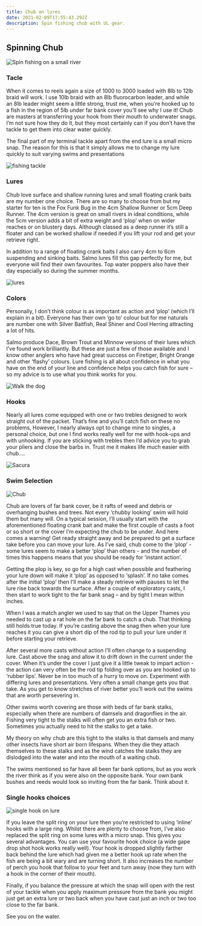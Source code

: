 ```yaml
---
title: Chub on lures
date: 2021-02-09T17:55:43.292Z
description: Spin fishing chub with UL gear.
---
```

## Spinning Chub

![Spin fishing on a small river](chub1.jpg "Small rivers are perfect for chub spin fishing on UL.")

### Tacle



When it comes to reels again a size of 1000 to 3000 loaded with 8lb to 12lb braid will work. I use 10lb braid with an 8lb fluorocarbon leader, and while an 8lb leader might seem a little strong, trust me, when you’re hooked up to a fish in the region of 5lb under far bank cover you’ll see why I use it! Chub are masters at transferring your hook from their mouth to underwater snags. I’m not sure how they do it, but they most certainly can if you don’t have the tackle to get them into clear water quickly.

The final part of my terminal tackle apart from the end lure is a small micro snap. The reason for this is that it simply allows me to change my lure quickly to suit varying swims and presentations



![fishing tackle](tackle.jpg "Ul tackle and rood for chub.")





### Lures

Chub love surface and shallow running lures and small floating crank baits are my number one choice. There are so many to choose from but my starter for ten is the Fox Funk Bug in the 4cm Shallow Runner or 5cm Deep Runner. The 4cm version is great on small rivers in ideal conditions, while the 5cm version adds a bit of extra weight and ‘plop’ when on wider reaches or on blustery days. Although classed as a deep runner it’s still a floater and can be worked shallow if needed if you lift your rod and get your retrieve right.

In addition to a range of floating crank baits I also carry 4cm to 6cm suspending and sinking baits. Salmo lures fill this gap perfectly for me, but everyone will find their own favourites. Top water poppers also have their day especially so during the summer months.

![lures](chub3.jpg "Lures for chub.")

### Colors

Personally, I don’t think colour is as important as action and ‘plop’ (which I’ll explain in a bit). Everyone has their own ‘go to’ colour but for me naturals are number one with Silver Baitfish, Real Shiner and Cool Herring attracting a lot of hits.

Salmo produce Dace, Brown Trout and Minnow versions of their lures which I’ve found work brilliantly. But these are just a few of those available and I know other anglers who have had great success on Firetiger, Bright Orange and other ‘flashy’ colours. Lure fishing is all about confidence in what you have on the end of your line and confidence helps you catch fish for sure – so my advice is to use what you think works for you.



![Walk the dog](kruz-sk-photography-11.jpg "Walk the Dog tehnique")

### Hooks

Nearly all lures come equipped with one or two trebles designed to work straight out of the packet. That’s fine and you’ll catch fish on these no problems, However, I nearly always opt to change mine to singles, a personal choice, but one I find works really well for me with hook-ups and with unhooking. If you are sticking with trebles then I’d advice you to grab your pliers and close the barbs in. Trust me it makes life much easier with chub….



![Sacura](k39223113_265276124085977_548123206624477184_n.jpg "Sacura Cranck")



### Swim Selection

![Chub](chub-5.jpg "Chub is a great fighter.")

Chub are lovers of far bank cover, be it rafts of weed and debris or overhanging bushes and trees. Not every ‘chubby looking’ swim will hold them but many will. On a typical session, I’ll usually start with the aforementioned floating crank bait and make the first couple of casts a foot or so short or the cover I’m expecting the chub to be under. And here comes a warning! Get ready straight away and be prepared to get a surface take before you can move your lure. As I’ve said, chub come to the ‘plop’ - some lures seem to make a better ‘plop’ than others - and the number of times this happens means that you should be ready for ‘instant action’.

Getting the plop is key, so go for a high cast when possible and feathering your lure down will make it ‘plop’ as opposed to ‘splash’.  If no take comes after the initial ‘plop’ then I’ll make a steady retrieve with pauses to let the lure rise back towards the surface. After a couple of exploratory casts, I then start to work tight to the far bank snag – and by tight I mean within inches.

When I was a match angler we used to say that on the Upper Thames you needed to cast up a rat hole on the far bank to catch a chub. That thinking still holds true today. If you’re casting above the snag then when your lure reaches it you can give a short dip of the rod tip to pull your lure under it before starting your retrieve.

 After several more casts without action I’ll often change to a suspending lure. Cast above the snag and allow it to drift down in the current under the cover. When it’s under the cover I just give it a little tweak to impart action - the action can very often be the rod tip folding over as you are hooked up to ‘rubber lips’. Never be in too much of a hurry to move on. Experiment with differing lures and presentations. Very often a small change gets you that take. As you get to know stretches of river better you’ll work out the swims that are worth persevering in.

Other swims worth covering are those with beds of far bank stalks, especially when there are numbers of damsels and dragonflies in the air. Fishing very tight to the stalks will often get you an extra fish or two. Sometimes you actually need to hit the stalks to get a take.

My theory on why chub are this tight to the stalks is that damsels and many other insects have short air born lifespans. When they die they attach themselves to these stalks and as the wind catches the stalks they are dislodged into the water and into the mouth of a waiting chub.

The swims mentioned so far have all been far bank options, but as you work the river think as if you were also on the opposite bank. Your own bank bushes and reeds would look so inviting from the far bank. Think about it.

### Single hooks choices

![single hook on lure](single-hook.jpg "Lures with single hook get less damage to the fish.")

If you leave the split ring on your lure then you’re restricted to using ‘inline’ hooks with a large ring. Whilst there are plenty to choose from, I’ve also replaced the split ring on some lures with a micro snap. This gives you several advantages. You can use your favourite hook choice (a wide gape drop shot hook works really well). Your hook is dropped slightly farther back behind the lure which had given me a better hook up rate when the fish are being a bit wary and are turning short. It also increases the number of perch you hook that follow to your feet and turn away (now they turn with a hook in the corner of their mouth).

Finally, if you balance the pressure at which the snap will open with the rest of your tackle when you apply maximum pressure from the bank you might just get an extra lure or two back when you have cast just an inch or two too close to the far bank.

See you on the water.